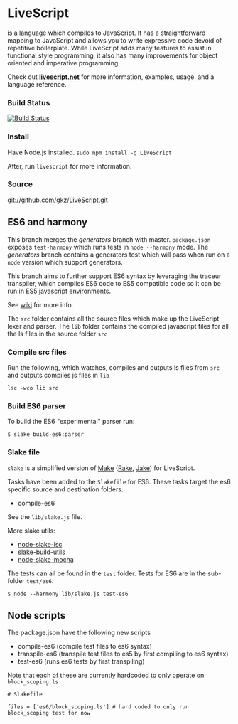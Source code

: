 # LiveScript
is a language which compiles to JavaScript. It has a straightforward mapping to JavaScript and allows you to write expressive code devoid of repetitive boilerplate. While LiveScript adds many features to assist in functional style programming, it also has many improvements for object oriented and imperative programming.

Check out **[livescript.net](http://livescript.net)** for more information, examples, usage, and a language reference.

### Build Status
[![Build Status](https://travis-ci.org/gkz/LiveScript.png?branch=master)](https://travis-ci.org/gkz/LiveScript)

### Install
Have Node.js installed. `sudo npm install -g LiveScript`

After, run `livescript` for more information.


### Source
[git://github.com/gkz/LiveScript.git](git://github.com/gkz/LiveScript.git)

## ES6 and harmony

This branch merges the *generators* branch with master.
`package.json` exposes `test-harmony` which runs tests in `node --harmony` mode.
The *generators* branch contains a generators test which will pass when run on a `node` version which support generators.

This branch aims to further support ES6 syntax by leveraging the traceur transpiler, which compiles ES6 code to ES5 compatible code so it
can be run in ES5 javascript environments.

See [wiki](https://github.com/kristianmandrup/LiveScript/wiki) for more info.

The `src` folder contains all the source files which make up the LiveScript lexer and parser.
The `lib` folder contains the compiled javascript files for all the ls files in the source folder `src`

### Compile src files

Run the following, which watches, compiles and outputs ls files from `src` and outputs compiles js files in `lib`

`lsc -wco lib src`

### Build ES6 parser

To build the ES6 "experimental" parser run:

`$ slake build-es6:parser`

### Slake file

`slake` is a simplified version of [Make](http://www.gnu.org/software/make/)
([Rake](http://rake.rubyforge.org/), [Jake](http://github.com/280north/jake)) for LiveScript.


Tasks have been added to the `Slakefile` for ES6. These tasks target the es6 specific source and destination folders.

- compile-es6

See the `lib/slake.js` file.

More slake utils:

- [node-slake-lsc](https://github.com/ppvg/node-slake-lsc)
- [slake-build-utils](https://www.npmjs.org/package/slake-build-utils)
- [node-slake-mocha](https://github.com/ppvg/node-slake-mocha)

The tests can all be found in the `test` folder. Tests for ES6 are in the sub-folder `test/es6`.

`$ node --harmony lib/slake.js test-es6`

## Node scripts

The package.json have the following new scripts
- compile-es6 (compile test files to es6 syntax)
- transpile-es6 (transpile test files to es5 by first compiling to es6 syntax)
- test-es6 (runs es6 tests by first transpiling)

Note that each of these are currently hardcoded to only operate on `block_scoping.ls`


```LiveScript
# Slakefile

files = ['es6/block_scoping.ls'] # hard coded to only run block_scoping test for now
```